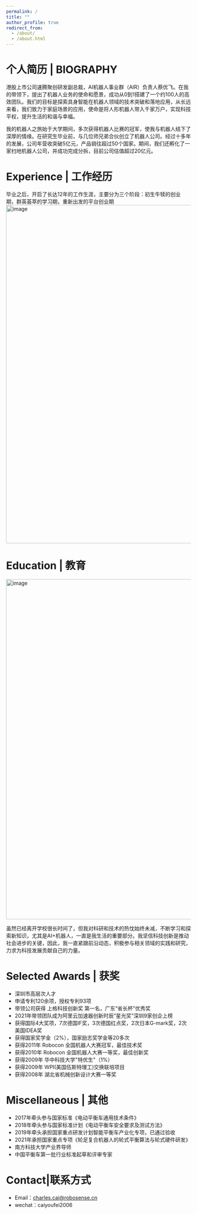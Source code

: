 ```yaml
---
permalink: /
title: ""
author_profile: true
redirect_from: 
  - /about/
  - /about.html
---
```


个人简历 | BIOGRAPHY
======
港股上市公司速腾聚创研发副总裁，AI机器人事业群（AIR）负责人蔡优飞。在我的带领下，提出了机器人业务的使命和愿景，成功从0到1搭建了一个约100人的高效团队。我们的目标是探索具身智能在机器人领域的技术突破和落地应用，从长远来看，我们致力于家庭场景的应用，使命是将人形机器人带入千家万户，实现科技平权，提升生活的和谐与幸福。

我的机器人之旅始于大学期间，多次获得机器人比赛的冠军，使我与机器人结下了深厚的情缘。在研究生毕业前，与几位师兄弟合伙创立了机器人公司。经过十多年的发展，公司年营收突破5亿元，产品销往超过50个国家。期间，我们还孵化了一家扫地机器人公司，并成功完成分拆，目前公司估值超过20亿元。

Experience | 工作经历
======
毕业之后，开启了长达12年的工作生涯，主要分为三个阶段：初生牛犊的创业期，群英荟萃的学习期，重新出发的平台创业期
<img width="922" alt="image" src="https://github.com/user-attachments/assets/4abcbca7-bbfd-4dd0-8c1a-ce99cc963ee0">


Education | 教育
======
<img width="927" alt="image" src="https://github.com/user-attachments/assets/019154bc-8991-4af2-b381-abab5e7bd761">


虽然已经离开学校很长时间了，但我对科研和技术的热忱始终未减，不断学习和探索新知识，尤其是AI+机器人，一直是我生活的重要部分。我坚信科技创新是推动社会进步的关键，因此，我一直紧跟前沿动态，积极参与相关领域的实践和研究，力求为科技发展贡献自己的力量。

Selected Awards | 获奖
======
- 深圳市高层次人才
- 申请专利120余项，授权专利93项
- 带领公司获得 上格科技创新奖 第一名，广东“省长杯”优秀奖
- 2021年带领团队成为阿里云加速器创新时辰“星光奖”深圳9家创企上榜
- 获得国际4大奖项，7次德国IF奖，3次德国红点奖，2次日本G-mark奖，2次美国IDEA奖
- 获得国家奖学金（2%），国家励志奖学金等20多次
- 获得2011年 Robocon 全国机器人大赛冠军，最佳技术奖
- 获得2010年 Robocon 全国机器人大赛一等奖，最佳创新奖
- 获得2009年 华中科技大学"特优生"（1%）
- 获得2009年 WPI(美国伍斯特理工)交换联培项目
- 获得2008年 湖北省机械创新设计大赛一等奖

Miscellaneous | 其他
======

- 2017年牵头参与国家标准《电动平衡车通用技术条件》
- 2018年牵头参与国家标准计划《电动平衡车安全要求及测试方法》
- 2019年牵头承担国家重点研发计划智能平衡车产业化专项，已通过验收
- 2021年承担国家重点专项《轮足复合机器人的轮式平衡算法与轮式硬件研发》
- 南方科技大学产业界导师
- 中国平衡车第一批行业标准起草和评审专家

Contact|联系方式
======
- Email：charles.cai@robosense.cn
- wechat：caiyoufei2006
